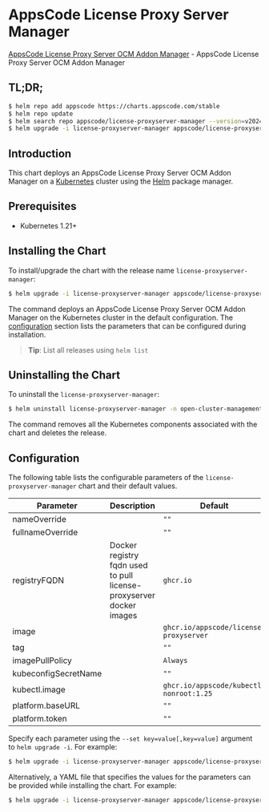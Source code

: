 # AppsCode License Proxy Server Manager

[AppsCode License Proxy Server OCM Addon Manager](https://github.com/bytebuilders/license-proxyserver) - AppsCode License Proxy Server OCM Addon Manager

## TL;DR;

```bash
$ helm repo add appscode https://charts.appscode.com/stable
$ helm repo update
$ helm search repo appscode/license-proxyserver-manager --version=v2024.2.25
$ helm upgrade -i license-proxyserver-manager appscode/license-proxyserver-manager -n open-cluster-management-license-proxyserver --create-namespace --version=v2024.2.25
```

## Introduction

This chart deploys an AppsCode License Proxy Server OCM Addon Manager on a [Kubernetes](http://kubernetes.io) cluster using the [Helm](https://helm.sh) package manager.

## Prerequisites

- Kubernetes 1.21+

## Installing the Chart

To install/upgrade the chart with the release name `license-proxyserver-manager`:

```bash
$ helm upgrade -i license-proxyserver-manager appscode/license-proxyserver-manager -n open-cluster-management-license-proxyserver --create-namespace --version=v2024.2.25
```

The command deploys an AppsCode License Proxy Server OCM Addon Manager on the Kubernetes cluster in the default configuration. The [configuration](#configuration) section lists the parameters that can be configured during installation.

> **Tip**: List all releases using `helm list`

## Uninstalling the Chart

To uninstall the `license-proxyserver-manager`:

```bash
$ helm uninstall license-proxyserver-manager -n open-cluster-management-license-proxyserver
```

The command removes all the Kubernetes components associated with the chart and deletes the release.

## Configuration

The following table lists the configurable parameters of the `license-proxyserver-manager` chart and their default values.

|      Parameter       |                             Description                             |                      Default                       |
|----------------------|---------------------------------------------------------------------|----------------------------------------------------|
| nameOverride         |                                                                     | <code>""</code>                                    |
| fullnameOverride     |                                                                     | <code>""</code>                                    |
| registryFQDN         | Docker registry fqdn used to pull license-proxyserver docker images | <code>ghcr.io</code>                               |
| image                |                                                                     | <code>ghcr.io/appscode/license-proxyserver</code>  |
| tag                  |                                                                     | <code>""</code>                                    |
| imagePullPolicy      |                                                                     | <code>Always</code>                                |
| kubeconfigSecretName |                                                                     | <code>""</code>                                    |
| kubectl.image        |                                                                     | <code>ghcr.io/appscode/kubectl-nonroot:1.25</code> |
| platform.baseURL     |                                                                     | <code>""</code>                                    |
| platform.token       |                                                                     | <code>""</code>                                    |


Specify each parameter using the `--set key=value[,key=value]` argument to `helm upgrade -i`. For example:

```bash
$ helm upgrade -i license-proxyserver-manager appscode/license-proxyserver-manager -n open-cluster-management-license-proxyserver --create-namespace --version=v2024.2.25 --set registryFQDN=ghcr.io
```

Alternatively, a YAML file that specifies the values for the parameters can be provided while
installing the chart. For example:

```bash
$ helm upgrade -i license-proxyserver-manager appscode/license-proxyserver-manager -n open-cluster-management-license-proxyserver --create-namespace --version=v2024.2.25 --values values.yaml
```
